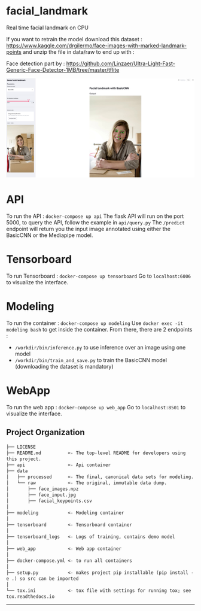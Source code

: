 facial_landmark
==============================

Real time facial landmark on CPU

If you want to retrain the model download this dataset : https://www.kaggle.com/drgilermo/face-images-with-marked-landmark-points and unzip the file in data/raw to end up with :

Face detection part by : https://github.com/Linzaer/Ultra-Light-Fast-Generic-Face-Detector-1MB/tree/master/tflite

![alt text](https://github.com/alyildiz/facial_landmark/blob/master/web_app/webapp.jpg?raw=true)


API
==============================
To run the API : ```docker-compose up api```
The flask API will run on the port 5000, to query the API, follow the example in ```api/query.py``` 
The ```/predict``` endpoint will return you the input image annotated using either the BasicCNN or the Mediapipe model.

Tensorboard
==============================
To run Tensorboard : ```docker-compose up tensorboard```
Go to ```localhost:6006``` to visualize the interface.

Modeling
==============================
To run the container : ```docker-compose up modeling```
Use ```docker exec -it modeling bash``` to get inside the container. From there, there are 2 endpoints :
- ```/workdir/bin/inference.py``` to use inference over an image using one model
- ```/workdir/bin/train_and_save.py``` to train the BasicCNN model (downloading the dataset is mandatory)

WebApp
==============================
To run the web app : ```docker-compose up web_app```
Go to ```localhost:8501``` to visualize the interface.
 
Project Organization
------------

    ├── LICENSE
    ├── README.md          <- The top-level README for developers using this project.
    ├── api                <- Api container 
    ├── data
    │   ├── processed      <- The final, canonical data sets for modeling.
    │   └── raw            <- The original, immutable data dump.
    │       ├── face_images.npz
    │       ├── face_input.jpg
    │       ├── facial_keypoints.csv     
    │
    ├── modeling           <- Modeling container 
    │
    ├── tensorboard        <- Tensorboard container
    │
    ├── tensorboard_logs   <- Logs of training, contains demo model
    │
    ├── web_app            <- Web app container
    │
    ├── docker-compose.yml <- to run all containers
    │
    ├── setup.py           <- makes project pip installable (pip install -e .) so src can be imported
    │
    └── tox.ini            <- tox file with settings for running tox; see tox.readthedocs.io


--------
